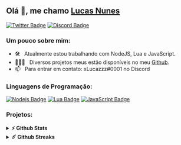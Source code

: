 ## Olá 👋, me chamo [Lucas Nunes](https://github.com/xLucazzz-projects/)

[![Twitter Badge](https://img.shields.io/badge/Twitter-1DA1F2?style=flat-square&logo=twitter&logoColor=white)](https://twitter.com/xLucazzzOficial)
[![Discord Badge](https://img.shields.io/badge/Discord-%237289DA.svg?style=flat-square&logo=discord&logoColor=white)](https://discord.gg/stAeSXyWyW)



### Um pouco sobre mim:

- 🛠 &nbsp; Atualmente estou trabalhando com NodeJS, Lua e JavaScript.
- 👨🏻‍💻 &nbsp; Diversos projetos meus estão disponíveis no meu [Github](https://github.com/xLucazzz-projects).
- 📫 &nbsp; Para entrar em contato: xLucazzz#0001 no Discord

### Linguagens de Programação:

[![Nodejs Badge](https://img.shields.io/badge/Node.js-43853D?style=flat-square&logo=node.js&logoColor=white)](https://nodejs.org/en/)
[![Lua Badge](https://img.shields.io/badge/Lua-2C2D72?style=flat-square&logo=lua&logoColor=white)](https://www.lua.org/)
[![JavaScript Badge](https://img.shields.io/badge/JavaScript-F7DF1E?style=flat-square&logo=javascript&logoColor=black)](https://www.javascript.com/)


### Projetos:

<details> 
  <summary><b>⚡ Github Stats</b></summary>

<img height="180em" src="https://github-readme-stats.vercel.app/api?username=xLucazzz-projects&show_icons=true&hide_border=true&&count_private=true&include_all_commits=true&theme=radical" />
<img height="180em" src="https://github-readme-stats.vercel.app/api/top-langs/?username=xLucazzz-projects&exclude_repo=KNN-Image-Classification&show_icons=true&hide_border=true&layout=compact&langs_count=8&theme=radical"/>
</details>

<details> 
  <summary><b>☄️ Github Streaks</b></summary>

<img height="180em" src="https://github-readme-streak-stats.herokuapp.com/?user=Tevichu&hide_border=true&theme=radical" />
</details>


